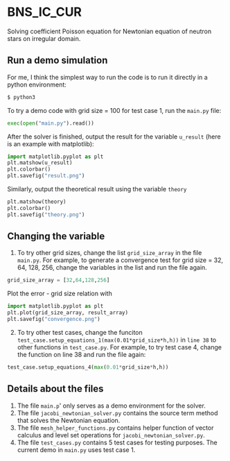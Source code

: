 # BNS_IC_CUR
Solving coefficient Poisson equation for Newtonian equation of neutron stars on irregular domain.

## Run a demo simulation
For me, I think the simplest way to run the code is to run it directly in a python environment:
```bash
$ python3
```
To try a demo code with grid size = 100 for test case 1, run the `main.py` file:
```python
exec(open("main.py").read()) 
```

After the solver is finished, output the result for the variable `u_result` (here is an example with matplotlib):
```python
import matplotlib.pyplot as plt
plt.matshow(u_result)
plt.colorbar()
plt.savefig("result.png")
```

Similarly, output the theoretical result using the variable `theory`
```python
plt.matshow(theory)
plt.colorbar()
plt.savefig("theory.png")
```

## Changing the variable
1. To try other grid sizes, change the list `grid_size_array` in the file `main.py`. For example, to generate a convergence test
    for grid size = 32, 64, 128, 256, change the variables in the list and run the file again.
```python
grid_size_array = [32,64,128,256]
```
Plot the error - grid size relation with
```python
import matplotlib.pyplot as plt
plt.plot(grid_size_array, result_array)
plt.savefig("convergence.png")
```
2. To try other test cases, change the funciton `test_case.setup_equations_1(max(0.01*grid_size*h,h))` in `line 38` to other functions in `test_case.py`.
    For example, to try test case 4, change the function on line 38 and run the file again:
```python
test_case.setup_equations_4(max(0.01*grid_size*h,h))
```

## Details about the files
1. The file `main.p`' only serves as a demo environment for the solver.
2. The file `jacobi_newtonian_solver.py` contains the source term method that solves the Newtonian equation.
3. The file `mesh_helper_functions.py` contains helper function of vector calculus and level set operations for `jacobi_newtonian_solver.py`.
4. The file `test_cases.py` contains 5 test cases for testing purposes. The current demo in `main.py` uses test case 1.